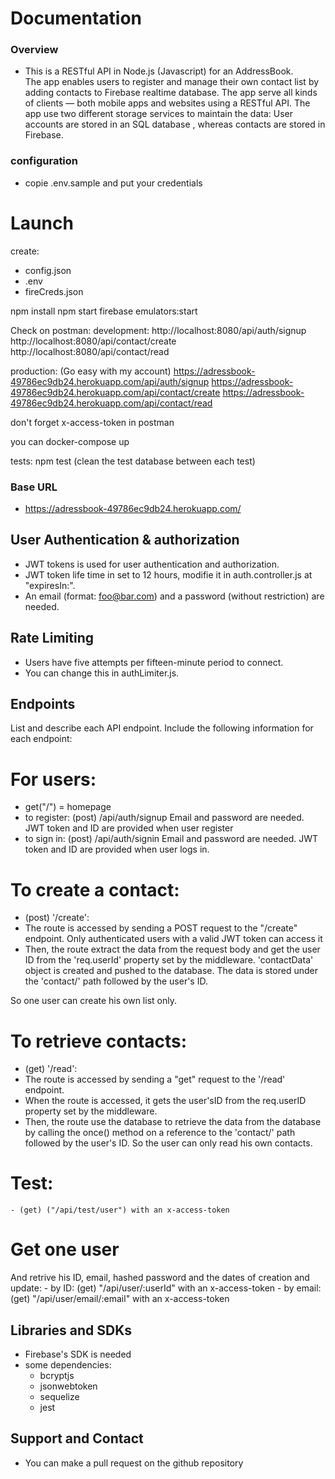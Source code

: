 # Documentation 



### Overview
- This is a RESTful API in Node.js (Javascript) for an AddressBook.  
The app enables users to register and manage their own contact list by adding contacts to Firebase realtime database.
The app serve all kinds of clients — both mobile apps and websites using a RESTful API. 
The app  use two different storage services to maintain the data: User accounts are stored in  an SQL database , whereas contacts are stored in Firebase.

### configuration 
- copie .env.sample and put your credentials


# Launch
create:
- config.json
- .env
- fireCreds.json

npm install
npm start 
firebase emulators:start

Check on postman: 
development:
http://localhost:8080/api/auth/signup
http://localhost:8080/api/contact/create
http://localhost:8080/api/contact/read

production:
(Go easy with my account)
https://adressbook-49786ec9db24.herokuapp.com/api/auth/signup
https://adressbook-49786ec9db24.herokuapp.com/api/contact/create
https://adressbook-49786ec9db24.herokuapp.com/api/contact/read

don't forget x-access-token in postman

you can docker-compose up

tests: npm test (clean the test database between each test)

### Base URL
- https://adressbook-49786ec9db24.herokuapp.com/

## User Authentication & authorization

- JWT tokens is used for user authentication and authorization.
- JWT token life time in set to 12 hours, modifie it in auth.controller.js at "expiresIn:".
- An email (format: foo@bar.com) and a password (without restriction) are needed.

## Rate Limiting

- Users have five attempts per fifteen-minute period to connect. 
- You can change this in authLimiter.js.

## Endpoints

List and describe each API endpoint. Include the following information for each endpoint:

# For users: 
- get("/") = homepage
- to register: (post) /api/auth/signup
Email and password are needed.
JWT token and ID are provided when user register
- to sign in: (post) /api/auth/signin
Email and password are needed.
JWT token and ID are provided when user logs in.


# To create a contact: 
- (post) '/create':
- The route  is accessed by sending a POST request to the "/create" endpoint. Only authenticated users with a valid JWT token can access it
- Then, the route extract the data from the request body and get the user ID from the 'req.userId' property set by the middleware. 
'contactData' object is created and pushed to the database.
The data is stored under the 'contact/' path followed by the user's ID. 

So one user can create his own list only. 

# To retrieve contacts: 
- (get) '/read':
- The route is accessed by sending a "get" request to the '/read' endpoint. 
- When the route is accessed, it gets the user'sID from the req.userID property set by the middleware. 
- Then, the route use the database to retrieve the data from the database by calling the once() method on a reference to the 'contact/' path followed by the user's ID. 
So the user can only read his own contacts. 

# Test:
    - (get) ("/api/test/user") with an x-access-token

# Get one user 
And retrive his ID, email, hashed password and the dates of creation and update: 
    - by ID: 
(get) "/api/user/:userId" with an x-access-token
    - by email: 
(get) "/api/user/email/:email" with an x-access-token

## Libraries and SDKs

- Firebase's SDK is needed
- some dependencies: 
    - bcryptjs
    - jsonwebtoken
    - sequelize
    - jest 


## Support and Contact

- You can make a pull request on the github repository




